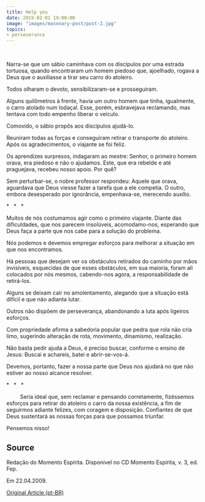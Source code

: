 ```yaml
---
title: Help you
date: 2019-02-01 19:00:00
image: "images/masonary-post/post-2.jpg"
topics: 
- perseverance
---
```

 

Narra-se que um sábio caminhava com os discípulos por uma estrada tortuosa,
quando encontraram um homem piedoso que, ajoelhado, rogava a Deus que o
auxiliasse a tirar seu carro do atoleiro.

Todos olharam o devoto, sensibilizaram-se e prosseguiram.

Alguns quilômetros à frente, havia um outro homem que tinha, igualmente, o
carro atolado num lodaçal. Esse, porém, esbravejava reclamando, mas tentava com
todo empenho liberar o veículo.

Comovido, o sábio propôs aos discípulos ajudá-lo.

Reuniram todas as forças e conseguiram retirar o transporte do atoleiro. Após
os agradecimentos, o viajante se foi feliz.

Os aprendizes surpresos, indagaram ao mestre: Senhor, o primeiro homem orava,
era piedoso e não o ajudamos. Este, que era rebelde e até praguejava, recebeu
nosso apoio. Por quê?

Sem perturbar-se, o nobre professor respondeu: Aquele que orava, aguardava que
Deus viesse fazer a tarefa que a ele competia. O outro, embora desesperado por
ignorância, empenhava-se, merecendo auxílio.

*   *   *

Muitos de nós costumamos agir como o primeiro viajante. Diante das
dificuldades, que nos parecem insolúveis, acomodamo-nos, esperando que Deus
faça a parte que nos cabe para a solução do problema.

Nós podemos e devemos empregar esforços para melhorar a situação em que nos
encontramos.

Há pessoas que desejam ver os obstáculos retirados do caminho por mãos
invisíveis, esquecidas de que esses obstáculos, em sua maioria, foram ali
colocados por nós mesmos, cabendo-nos agora, a responsabilidade de retirá-los.

Alguns se deixam cair no amolentamento, alegando que a situação está difícil e
que não adianta lutar.

Outros não dispõem de perseverança, abandonando a luta após ligeiros esforços.

Com propriedade afirma a sabedoria popular que pedra que rola não cria limo,
sugerindo alteração de rota, movimento, dinamismo, realização.

Não basta pedir ajuda a Deus, é preciso buscar, conforme o ensino de Jesus:
Buscai e achareis, batei e abrir-se-vos-á.

Devemos, portanto, fazer a nossa parte que Deus nos ajudará no que não estiver
ao nosso alcance resolver.

*   *   *

         Seria ideal que, sem reclamar e pensando corretamente, fizéssemos
esforços para retirar do atoleiro o carro da nossa existência, a fim de
seguirmos adiante felizes, com coragem e disposição. Confiantes de que Deus
sustentará as nossas forças para que possamos triunfar.

Pensemos nisso!

## Source
Redação do Momento Espírita.
Disponível no CD Momento Espírita, v. 3, ed. Fep.

Em 22.04.2009.

[Original Article (pt-BR)](http://momento.com.br/pt/ler_texto.php?id=70)
